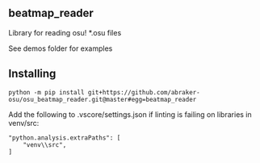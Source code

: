 ## beatmap_reader

Library for reading osu! *.osu files

See demos folder for examples

## Installing

```
python -m pip install git+https://github.com/abraker-osu/osu_beatmap_reader.git@master#egg=beatmap_reader
```

Add the following to .vscore/settings.json if linting is failing on libraries in venv/src:
```
"python.analysis.extraPaths": [
    "venv\\src",
]
```
